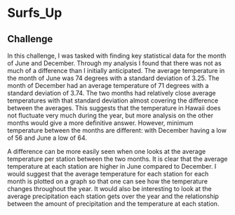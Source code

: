 # Surfs_Up

## Challenge
  In this challenge, I was tasked with finding key statistical data for the month of June and December. Through my analysis I found that there was not as much of a difference than I initially anticipated. The average temperature in the month of June was 74 degrees with a standard deviation of 3.25. The month of December had an average temperature of 71 degrees with a standard deviation of 3.74. The two months had relatively close average temperatures with that standard deviation almost covering the difference between the averages. This suggests that the temperature in Hawaii does not fluctuate very much during the year, but more analysis on the other months would give a more definitive answer. However, minimum temperature between the months are different: with December having a low of 56 and June a low of 64.
  
  A difference can be more easily seen when one looks at the average temperature per station between the two months. It is clear that the average temperature at each station are higher in June compared to December. I would suggest that the average temperature for each station for each month is plotted on a graph so that one can see how the temperature changes throughout the year. It would also be interesting to look at the average precipitation each station gets over the year and the relationship between the amount of precipitation and the temperature at each station.
